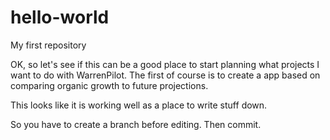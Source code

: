 # hello-world
My first repository

OK, so let's see if this can be a good place to start planning what projects I want to do with WarrenPilot.  The first of course is to create a app based on comparing organic growth to future projections.

This looks like it is working well as a place to write stuff down.

So you have to create a branch before editing.  Then commit.
